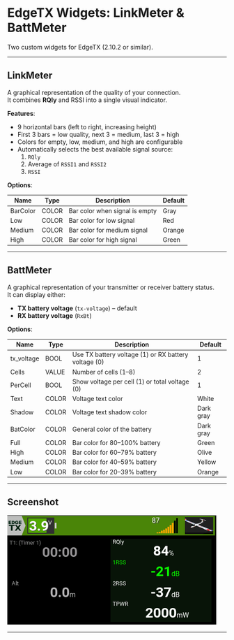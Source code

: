# EdgeTX Widgets: LinkMeter & BattMeter

Two custom widgets for EdgeTX (2.10.2 or similar).

---

## LinkMeter

A graphical representation of the quality of your connection.  
It combines **RQly** and RSSI into a single visual indicator.

**Features**:
- 9 horizontal bars (left to right, increasing height)
- First 3 bars = low quality, next 3 = medium, last 3 = high
- Colors for empty, low, medium, and high are configurable
- Automatically selects the best available signal source:
  1. `RQly`
  2. Average of `RSSI1` and `RSSI2`
  3. `RSSI`

**Options**:

| Name     | Type  | Description                               | Default   |
|----------|-------|-------------------------------------------|-----------|
| BarColor | COLOR | Bar color when signal is empty            | Gray      |
| Low      | COLOR | Bar color for low signal                  | Red       |
| Medium   | COLOR | Bar color for medium signal               | Orange    |
| High     | COLOR | Bar color for high signal                 | Green     |

---

## BattMeter

A graphical representation of your transmitter or receiver battery status.  
It can display either:

- **TX battery voltage** (`tx-voltage`) – default
- **RX battery voltage** (`RxBt`)

**Options**:

| Name       | Type   | Description                                                | Default   |
|------------|--------|------------------------------------------------------------|-----------|
| tx_voltage | BOOL   | Use TX battery voltage (1) or RX battery voltage (0)       | 1         |
| Cells      | VALUE  | Number of cells (1–8)                                      | 2         |
| PerCell    | BOOL   | Show voltage per cell (1) or total voltage (0)             | 1         |
| Text       | COLOR  | Voltage text color                                         | White     |
| Shadow     | COLOR  | Voltage text shadow color                                  | Dark gray |
| BatColor   | COLOR  | General color of the battery                               | Dark gray |
| Full       | COLOR  | Bar color for 80–100% battery                              | Green     |
| High       | COLOR  | Bar color for 60–79% battery                               | Olive     |
| Medium     | COLOR  | Bar color for 40–59% battery                               | Yellow    |
| Low        | COLOR  | Bar color for 20–39% battery                               | Orange    |

---

## Screenshot

![Screenshot](images/screenshot.png)

---
